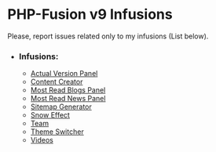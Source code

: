 # PHP-Fusion v9 Infusions

Please, report issues related only to my infusions (List below).

- ### Infusions:
    - [Actual Version Panel](infusions/actual_version_panel)
    - [Content Creator](infusions/content_creator)
    - [Most Read Blogs Panel](infusions/most_read_blogs_panel)
    - [Most Read News Panel](infusions/most_read_news_panel)
    - [Sitemap Generator](infusions/sitemap_panel)
    - [Snow Effect](infusions/snow_panel)
    - [Team](infusions/team)
    - [Theme Switcher](infusions/theme_switcher_panel)
    - [Videos](infusions/videos)
